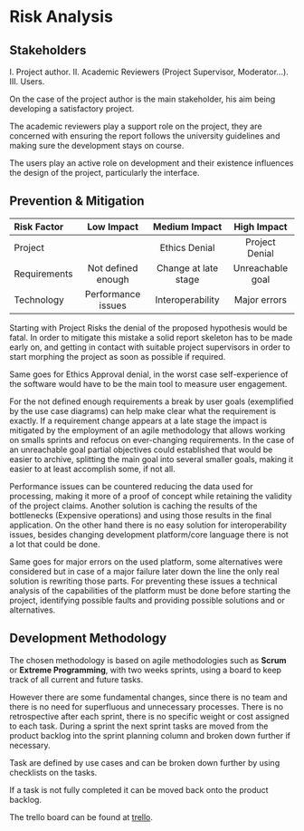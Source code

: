 Risk Analysis
=============


Stakeholders
------------
I.  Project author.
II.  Academic Reviewers (Project Supervisor, Moderator...).
III.  Users.

On the case of the project author is the main stakeholder, his aim being
developing a satisfactory project.

The academic reviewers play a support role on the project, they are concerned
with ensuring the report follows the university guidelines and making sure
the development stays on course.

The users play an active role on development and their existence influences the
design of the project, particularly the interface.


Prevention & Mitigation
-----------------------
| Risk Factor  |     Low Impact     |     Medium Impact    |    High Impact   |
|:------------ |:------------------:|:--------------------:|:----------------:|
|   Project    |                    |    Ethics Denial     |  Project Denial  |
| Requirements | Not defined enough | Change at late stage | Unreachable goal |
|  Technology  | Performance issues |   Interoperability   |   Major errors   |

Starting with Project Risks the denial of the proposed hypothesis would be
fatal. In order to mitigate this mistake a solid report skeleton has to be
made early on, and getting in contact with suitable project supervisors in
order to start morphing the project as soon as possible if required.

Same goes for Ethics Approval denial, in the worst case self-experience of the
software would have to be the main tool to measure user engagement.

For the not defined enough requirements a break by user goals (exemplified by
the use case diagrams) can help make clear what the requirement is exactly.
If a requirement change appears at a late stage the impact is mitigated by the
employment of an agile methodology that allows working on smalls sprints and
refocus on ever-changing requirements.
In the case of an unreachable goal partial objectives could established that
would be easier to archive, splitting the main goal into several smaller goals,
making it easier to at least accomplish some, if not all.

Performance issues can be countered reducing the data used for processing,
making it more of a proof of concept while retaining the validity of the
project claims. Another solution is caching the results of the bottlenecks
(Expensive operations) and using those results in the final application.
On the other hand there is no easy solution for interoperability issues,
besides changing development platform/core language there is not a lot that
could be done.

Same goes for major errors on the used platform, some alternatives were
considered but in case of a major failure later down the line the only real
solution is rewriting those parts. For preventing these issues a technical
analysis of the capabilities of the platform must be done before starting the
project, identifying possible faults and providing possible solutions and or
alternatives.


Development Methodology
-----------------------
The chosen methodology is based on agile methodologies such as **Scrum** or
**Extreme Programming**, with two weeks sprints, using a board to keep track of
all current and future tasks.

However there are some fundamental changes, since there is no team and there is
no need for superfluous and unnecessary processes. There is no retrospective
after each sprint, there is no specific weight or cost assigned to each task.
During a sprint the next sprint tasks are moved from the product backlog into
the sprint planning column and broken down further if necessary.

Task are defined by use cases and can be broken down further by using
checklists on the tasks.

If a task is not fully completed it can be moved back onto the product backlog.

The trello board can be found at [trello](https://trello.com/b/JmG3xy0U/persimmon).


[^trello]: trello is a software for having a digital board where tracks can be
    pinned.
